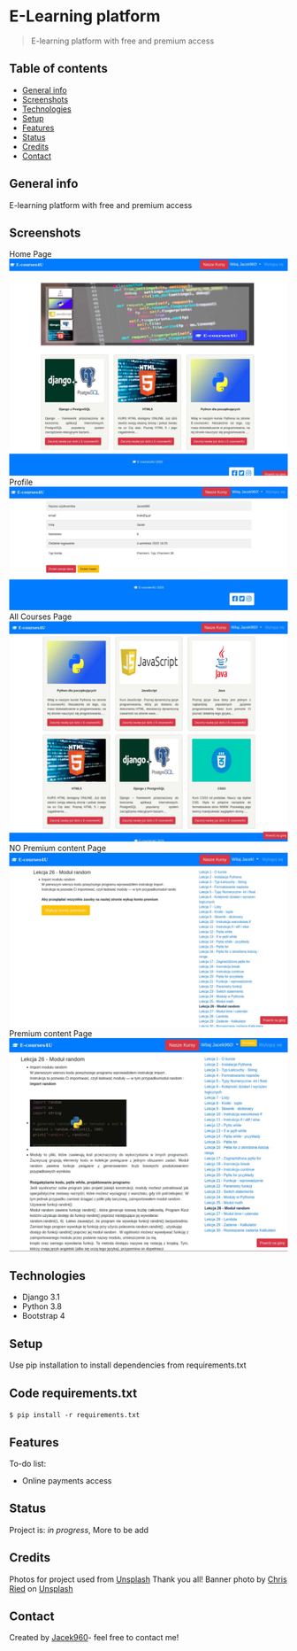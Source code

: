 # E-Learning platform
> E-learning platform with free and premium access

## Table of contents
* [General info](#general-info)
* [Screenshots](#screenshots)
* [Technologies](#technologies)
* [Setup](#setup)
* [Features](#features)
* [Status](#status)
* [Credits](#credits)
* [Contact](#contact)

## General info
E-learning platform with free and premium access

## Screenshots
Home Page
![Home page](./img/home.jpg)
Profile
![Profile page](./img/profil.jpg)
All Courses Page
![Courses page](./img/courses.jpg)
NO Premium content Page
![No premium](./img/nopremium2.jpg)
Premium content Page
![Premium](./img/premium-1.jpg)



## Technologies
* Django 3.1
* Python 3.8
* Bootstrap 4

## Setup
Use pip installation to install dependencies from requirements.txt
## Code requirements.txt

`$ pip install -r requirements.txt`

## Features
To-do list:
* Online payments access  


## Status
Project is: _in progress_, More to be add

## Credits
Photos for project used from [Unsplash](https://unsplash.com/) Thank you all!
<span>Banner photo by <a href="https://unsplash.com/@cdr6934">Chris Ried</a> on <a href="https://unsplash.com/s/photos/code?utm_source=unsplash&amp;utm_medium=referral&amp;utm_content=creditCopyText">Unsplash</a></span>

## Contact
Created by [Jacek960](mailto:j.kuciel@outlook.com)- feel free to contact me!

